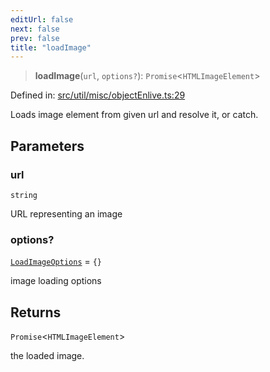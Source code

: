 ```yaml
---
editUrl: false
next: false
prev: false
title: "loadImage"
---
```


> **loadImage**(`url`, `options?`): `Promise`\<`HTMLImageElement`\>

Defined in: [src/util/misc/objectEnlive.ts:29](https://github.com/fabricjs/fabric.js/blob/fea1b29b7495d9634e300bd4bfa43de097745805/src/util/misc/objectEnlive.ts#L29)

Loads image element from given url and resolve it, or catch.

## Parameters

### url

`string`

URL representing an image

### options?

[`LoadImageOptions`](/api/fabric/namespaces/util/type-aliases/loadimageoptions/) = `{}`

image loading options

## Returns

`Promise`\<`HTMLImageElement`\>

the loaded image.
